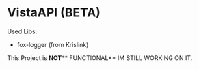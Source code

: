 # VistaAPI (BETA)
Used Libs:
- fox-logger (from Krislink)

This Project is **NOT**** FUNCTIONAL** IM STILL WORKING ON IT.
